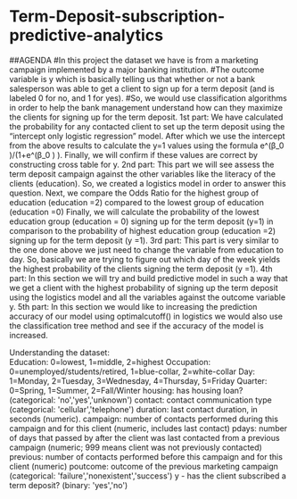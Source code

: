 # Term-Deposit-subscription-predictive-analytics
##AGENDA
#In this project the dataset we have is from a marketing campaign implemented by a major banking institution.
#The outcome variable is y which is basically telling us that whether or not a bank salesperson was able to get a client to sign up for a term deposit (and is labeled 0 for no, and 1 for yes). 
#So, we would use classification algorithms in order to help the bank management understand how can they maximize the clients for signing up for the term deposit. 
1st part: 
We have calculated the probability for any contacted client to set up the term deposit using the “intercept only logistic regression” model. 
After which we use the intercept from the above results to calculate the y=1 values using the formula e^(β_0 )/(1+e^(β_0 ) ). 
Finally, we will confirm if these values are correct by constructing cross table for y. 
2nd part:
This part we will see assess the term deposit campaign against the other variables like the literacy of the clients (education). So, we created a logistics model in order to answer this question. 
Next, we compare the Odds Ratio for the highest group of education (education =2) compared to the lowest group of education (education =0) 
Finally, we will calculate the probability of the lowest education group (education = 0)  signing up for the term deposit (y=1) in comparison to the probability of highest education group (education =2) signing up for the term deposit (y =1).
3rd part:
This part is very similar to the one done above we just need to change the variable from education to day. So, basically we are trying to figure out which day of the week yields the highest probability of the clients signing the term deposit (y =1).
4th part:
In this section we will try and build predictive model in such a way that we get a client with the highest probability of signing up the term deposit using the logistics model and all the variables against the outcome variable y. 
5th part:
In this section we would like to increasing the prediction accuracy of our model using optimalcutoff() in logistics we would also use the classification tree method and see if the accuracy of the model is increased.

Understanding the dataset:  
Education: 0=lowest, 1=middle, 2=highest
Occupation: 0=unemployed/students/retired, 1=blue-collar, 2=white-collar
Day: 1=Monday, 2=Tuesday, 3=Wednesday, 4=Thursday, 5=Friday
Quarter: 0=Spring, 1=Summer, 2=Fall/Winter
housing: has housing loan? (categorical: 'no','yes','unknown')
contact: contact communication type (categorical: 'cellular','telephone') 
duration: last contact duration, in seconds (numeric).
campaign: number of contacts performed during this campaign and for this client (numeric, includes last contact)
pdays: number of days that passed by after the client was last contacted from a previous campaign (numeric; 999 means client was not previously contacted)
previous: number of contacts performed before this campaign and for this client (numeric)
poutcome: outcome of the previous marketing campaign (categorical: 'failure','nonexistent','success')
y - has the client subscribed a term deposit? (binary: 'yes','no')
#
